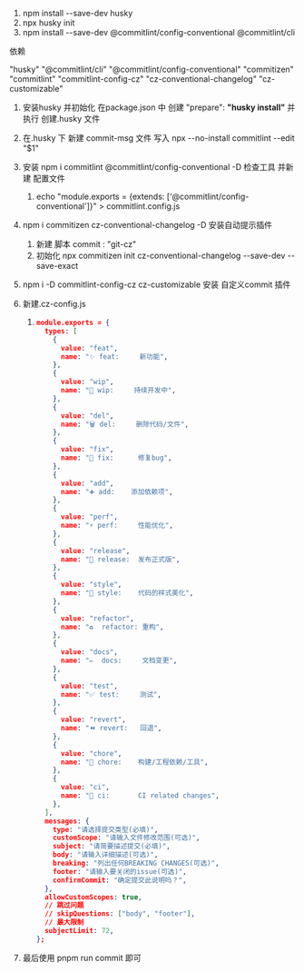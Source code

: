 1. npm install --save-dev husky
2. npx husky init
3. npm install --save-dev @commitlint/config-conventional @commitlint/cli



依赖

"husky"
"@commitlint/cli"
"@commitlint/config-conventional"
"commitizen"
"commitlint"
"commitlint-config-cz"
"cz-conventional-changelog"
"cz-customizable"

1. 安装husky 并初始化 在package.json 中 创建  "prepare": **"**husky install**"** 并执行 创建.husky 文件

2. 在.husky 下 新建 commit-msg 文件 写入 npx --no-install commitlint --edit "$1"

3. 安装 npm i commitlint @commitlint/config-conventional -D 检查工具 并新建 配置文件 

   1. echo "module.exports = {extends: ['@commitlint/config-conventional']}" > commitlint.config.js

4. npm i commitizen cz-conventional-changelog -D 安装自动提示插件

   1. 新建 脚本 commit : "git-cz"
   2. 初始化 npx commitizen init cz-conventional-changelog --save-dev --save-exact   

5. npm i -D commitlint-config-cz  cz-customizable 安装 自定义commit 插件

6. 新建.cz-config.js

   1. ~~~json
      module.exports = {
        types: [
          {
            value: "feat",
            name: "✨ feat:     新功能",
          },
          {
            value: "wip",
            name: "📝 wip:     持续开发中",
          },
          {
            value: "del",
            name: "🗑️ del:     删除代码/文件",
          },
          {
            value: "fix",
            name: "🐛 fix:      修复bug",
          },
          {
            value: "add",
            name: "➕ add:    添加依赖项",
          },
          {
            value: "perf",
            name: "⚡️ perf:     性能优化",
          },
          {
            value: "release",
            name: "🎉 release:  发布正式版",
          },
          {
            value: "style",
            name: "💄 style:    代码的样式美化",
          },
          {
            value: "refactor",
            name: "♻️  refactor: 重构",
          },
          {
            value: "docs",
            name: "✏️  docs:     文档变更",
          },
          {
            value: "test",
            name: "✅ test:     测试",
          },
          {
            value: "revert",
            name: "⏪️ revert:   回退",
          },
          {
            value: "chore",
            name: "🚀 chore:    构建/工程依赖/工具",
          },
          {
            value: "ci",
            name: "👷 ci:       CI related changes",
          },
        ],
        messages: {
          type: "请选择提交类型(必填)",
          customScope: "请输入文件修改范围(可选)",
          subject: "请简要描述提交(必填)",
          body: "请输入详细描述(可选)",
          breaking: "列出任何BREAKING CHANGES(可选)",
          footer: "请输入要关闭的issue(可选)",
          confirmCommit: "确定提交此说明吗？",
        },
        allowCustomScopes: true,
        // 跳过问题
        // skipQuestions: ["body", "footer"],
        // 最大限制
        subjectLimit: 72,
      };
      
      ~~~

7. 最后使用 pnpm run commit 即可
